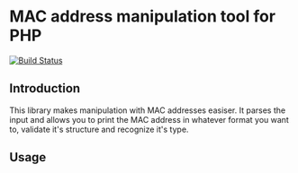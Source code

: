 # MAC address manipulation tool for PHP

[![Build Status](https://travis-ci.org/MatejKucera/mac-address.svg?branch=master)](https://travis-ci.org/MatejKucera/mac-address)

## Introduction
This library makes manipulation with MAC addresses easiser. It parses the input and 
allows you to print the MAC address in whatever format you want to, validate it's structure and recognize it's type.

## Usage

```php


```
